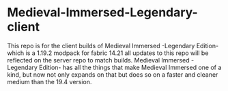 # Medieval-Immersed-Legendary-client
 This repo is for the client builds of Medieval Immersed -Legendary Edition- which is a 1.19.2 modpack for fabric 14.21 
 all updates to this repo will be reflected on the server repo to match builds. Medieval Immersed -Legendary Edition- 
 has all the things that make Medieval Immersed one of a kind, but now not only expands on that but does so on a faster
 and cleaner medium than the 19.4 version.
